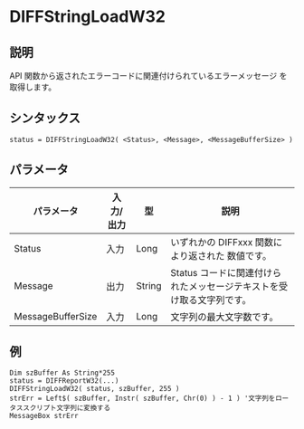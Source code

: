 # DIFFStringLoadW32

## 説明
API 関数から返されたエラーコードに関連付けられているエラーメッセージ を取得します。

## シンタックス
```
status = DIFFStringLoadW32( <Status>, <Message>, <MessageBufferSize> )
```

## パラメータ
| パラメータ | 入力/出力 | 型 | 説明 |
| --- | --- | --- | --- |
| Status | 入力 | Long | いずれかの DIFFxxx 関数により返された 数値です。 |
| Message | 出力 | String | Status コードに関連付けられたメッセージテキストを受け取る文字列です。 |
| MessageBufferSize | 入力 |	Long | 文字列の最大文字数です。 |

## 例
```vbscript
Dim szBuffer As String*255
status = DIFFReportW32(...)
DIFFStringLoadW32( status, szBuffer, 255 )
strErr = Left$( szBuffer, Instr( szBuffer, Chr(0) ) - 1 ) '文字列をロータススクリプト文字列に変換する
MessageBox strErr
```